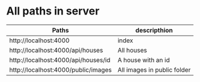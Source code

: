 # All paths in server

Paths                                       |descripthion
--------------------------------------------|----------------------
http://localhost:4000                       | index
http://localhost:4000/api/houses            | All houses
http://localhost:4000/api/houses/id         | A house with an id
http://localhost:4000/public/images         | All images in public folder
